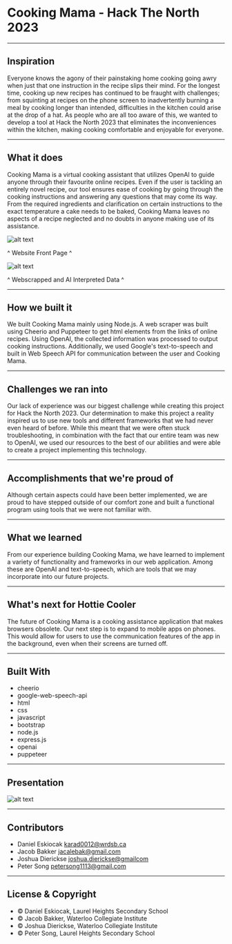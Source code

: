 # Cooking Mama - Hack The North 2023

---

## Inspiration
Everyone knows the agony of their painstaking home cooking going awry when just that one instruction in the recipe slips their mind. For the longest time, cooking up new recipes has continued to be fraught with challenges; from squinting at recipes on the phone screen to inadvertently burning a meal by cooking longer than intended, difficulties in the kitchen could arise at the drop of a hat. As people who are all too aware of this, we wanted to develop a tool at Hack the North 2023 that eliminates the inconveniences within the kitchen, making cooking comfortable and enjoyable for everyone.

---

## What it does
Cooking Mama is a virtual cooking assistant that utilizes OpenAI to guide anyone through their favourite online recipes. Even if the user is tackling an entirely novel recipe, our tool ensures ease of cooking by going through the cooking instructions and answering any questions that may come its way. From the required ingredients and clarification on certain instructions to the exact temperature a cake needs to be baked, Cooking Mama leaves no aspects of a recipe neglected and no doubts in anyone making use of its assistance.

![alt text](https://i.ibb.co/HBhz1Cq/gallery.jpg)

^ Website Front Page ^

![alt text](https://i.ibb.co/LtZ0Dmg/gallery-1.jpg)

^ Webscrapped and AI Interpreted Data ^

---

## How we built it
We built Cooking Mama mainly using Node.js. A web scraper was built using Cheerio and Puppeteer to get html elements from the links of online recipes. Using OpenAI, the collected information was processed to output cooking instructions. Additionally, we used Google's text-to-speech and built in Web Speech API for communication between the user and Cooking Mama.

---

## Challenges we ran into
Our lack of experience was our biggest challenge while creating this project for Hack the North 2023. Our determination to make this project a reality inspired us to use new tools and different frameworks that we had never even heard of before. While this meant that we were often stuck troubleshooting, in combination with the fact that our entire team was new to OpenAI, we used our resources to the best of our abilities and were able to create a project implementing this technology.

---

## Accomplishments that we're proud of
Although certain aspects could have been better implemented, we are proud to have stepped outside of our comfort zone and built a functional program using tools that we were not familiar with.

---

## What we learned
From our experience building Cooking Mama, we have learned to implement a variety of functionality and frameworks in our web application. Among these are OpenAI and text-to-speech, which are tools that we may incorporate into our future projects.

---

## What's next for Hottie Cooler
The future of Cooking Mama is a cooking assistance application that makes browsers obsolete. Our next step is to expand to mobile apps on phones. This would allow for users to use the communication features of the app in the background, even when their screens are turned off.

---

## Built With
 - cheerio
 - google-web-speech-api
 - html
 - css
 - javascript
 - bootstrap
 - node.js
 - express.js
 - openai
 - puppeteer

---

## Presentation

![alt text](https://i.ibb.co/4YV6QNG/project.jpg)

---

## Contributors

- Daniel Eskiocak <karad0012@wrdsb.ca>
- Jacob Bakker <jacalebak@gmail.com>
- Joshua Dierickse <joshua.dierickse@gmailcom>
- Peter Song <petersong1113@gmail.com>

---

## License & Copyright

- © Daniel Eskiocak, Laurel Heights Secondary School
- © Jacob Bakker, Waterloo Collegiate Institute
- © Joshua Dierickse, Waterloo Collegiate Institute
- © Peter Song, Laurel Heights Secondary School
